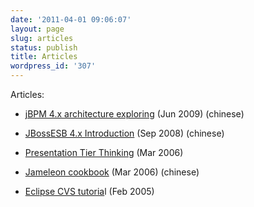 ```yaml
---
date: '2011-04-01 09:06:07'
layout: page
slug: articles
status: publish
title: Articles
wordpress_id: '307'
---
```


Articles:



	
  * [jBPM 4.x architecture exploring](http://people.apache.org/~jeffyu/articles/zh_CN/jbpm/) (Jun 2009) (chinese)

	
  * [JBossESB 4.x Introduction](http://people.apache.org/~jeffyu/articles/zh_CN/jbossesb/) (Sep 2008) (chinese)

	
  * [Presentation Tier Thinking](http://people.apache.org/~jeffyu/artifacts/Presentation-tierThinking.pdf) (Mar 2006)

	
  * [Jameleon cookbook](http://people.apache.org/~jeffyu/artifacts/jameleon.rar) (Mar 2006) (chinese)

	
  * [Eclipse CVS tutoria](http://people.apache.org/~jeffyu/artifacts/eclipse-cvs.pdf)l (Feb 2005)


